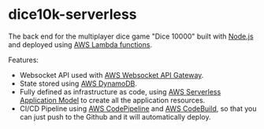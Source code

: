 # dice10k-serverless

The back end for the multiplayer dice game "Dice 10000" built with [Node.js](https://nodejs.org/en/) and deployed using [AWS Lambda functions](https://aws.amazon.com/lambda/).

Features:

- Websocket API used with [AWS Websocket API Gateway](https://docs.aws.amazon.com/apigateway/latest/developerguide/apigateway-websocket-api.html).
- State stored using [AWS DynamoDB](https://aws.amazon.com/dynamodb/).
- Fully defined as infrastructure as code, using [AWS Serverless Application Model](https://docs.aws.amazon.com/serverless-application-model/) to create all the application resources.
- CI/CD Pipeline using [AWS CodePipeline](https://aws.amazon.com/codepipeline/) and [AWS CodeBuild](https://aws.amazon.com/codebuild/), so that you can just push to the Github and it will automatically deploy.